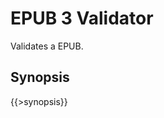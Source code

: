 <link rev="dp2:doc" href="resources/xml/xproc/epub3-validator.xpl"/>
<link rel="rdf:type" href="http://www.daisy.org/ns/pipeline/userdoc"/>
<meta property="dc:title" content="EPUB 3 Validator"/>

# EPUB 3 Validator

Validates a EPUB.

## Synopsis

{{>synopsis}}

